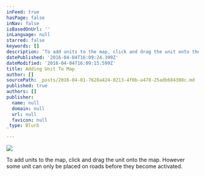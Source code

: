 ```yaml
---
inFeed: true
hasPage: false
inNav: false
isBasedOnUrl: ''
inLanguage: null
starred: false
keywords: []
description: 'To add units to the map, click and drag the unit onto the map. However some unit can only be placed on roads before they become activated.'
datePublished: '2016-04-04T16:09:24.399Z'
dateModified: '2016-04-04T16:09:15.599Z'
title: Adding Unit To Map
author: []
sourcePath: _posts/2016-04-01-7628a424-0213-4f0b-a478-25adb684308c.md
published: true
authors: []
publisher:
  name: null
  domain: null
  url: null
  favicon: null
_type: Blurb

---
```

![](https://the-grid-user-content.s3-us-west-2.amazonaws.com/68d3cfcd-4cc4-4338-92ef-dfdf1eab16ac.gif)

To add units to the map, click and drag the unit onto the map. However some unit can only be placed on roads before they become activated.